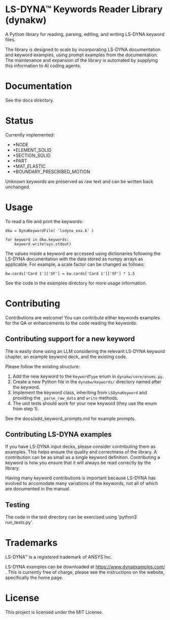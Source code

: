 # LS-DYNA™ Keywords Reader Library (dynakw)

A Python library for reading, parsing, editing, and writing LS-DYNA keyword files.

The library is designed to scale by incorporating LS-DYNA documentation and keyword examples, using prompt examples from the documentation.
The maintenance and expansion of the library is automated by supplying this information to AI coding agents.


# Documentation
See the docs directory.



# Status
Currently implemented:
- \*NODE
- \*ELEMENT\_SOLID
- \*SECTION\_SOLID
- \*PART 
- \*MAT\_ELASTIC 
- \*BOUNDARY\_PRESCRIBED\_MOTION

Unknown keywords are preserved as raw text and can be written back unchanged.



# Usage
To read a file and print the keywords:
```
dkw = DynaKeywordFile( 'lsdyna_exa.k' )

for keyword in dkw.keywords:
    keyword.write(sys.stdout)
```

The values inside a keyword are accessed using dictionaries following the LS-DYNA documentation with
the data stored as numpy arrays as applicable.
For example, a scale factor can be changed as follows:
```
kw.cards['Card 1']['SF'] = kw.cards['Card 1']['SF'] * 1.5
```

See the code in the examples directory for more usage information.



# Contributing
Contributions are welcome! You can contribute either keywords examples for the QA or enhancements to the code 
reading the keywords.


## Contributing support for a new keyword
The is easily done using an LLM considering the relevant LS-DYNA keyword chapter, an example keyword deck,
and the existing code.

Please follow the existing structure:
1. Add the new keyword to the `KeywordType` enum in `dynakw/core/enums.py`.
2. Create a new Python file in the `dynakw/keywords/` directory named after the keyword.
3. Implement the keyword class, inheriting from `LSDynaKeyword` and providing the `_parse_raw_data` and `write` methods.
4. The unit tests should work for your new keyword (they use the enum from step 1).

See the docs/add_keyword_prompts.md for example prompts.


## Contributing LS-DYNA examples
If you have LS-DYNA input decks, please consider contributing them as examples. This helps ensure the quality and
correctness of the library. A contribution can be as small as a single keyword definition.
Contributing a keyword is how you ensure that it will always be read correctly by the library.

Having many keyword contributions is important because LS-DYNA has evolved to accomodate many variations of
the keywords, not all of which are documented in the manual.

## Testing
The code in the test directory can be exercised using 'python3 run_tests.py'.



# Trademarks
LS-DYNA™ is a registered trademark of ANSYS Inc.

LS-DYNA examples can be downloaded at https://www.dynaexamples.com/ .
This is currently free of charge, please see the instructions on the website, specifically the home page.


# License
This project is licensed under the MIT License.
